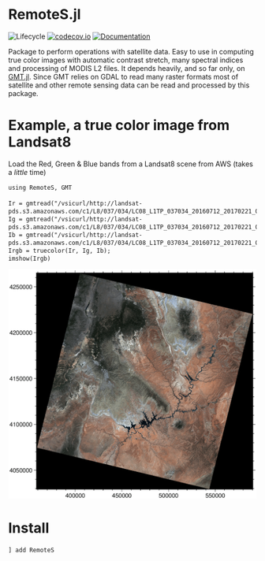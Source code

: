 # RemoteS.jl

![Lifecycle](https://img.shields.io/badge/lifecycle-experimental-orange.svg)<!--
![Lifecycle](https://img.shields.io/badge/lifecycle-maturing-blue.svg)
![Lifecycle](https://img.shields.io/badge/lifecycle-stable-green.svg)
![Lifecycle](https://img.shields.io/badge/lifecycle-retired-orange.svg)
![Lifecycle](https://img.shields.io/badge/lifecycle-archived-red.svg)
![Lifecycle](https://img.shields.io/badge/lifecycle-dormant-blue.svg) -->
[![codecov.io](http://codecov.io/github/GenericMappingTools/RemoteS.jl/coverage.svg?branch=main)](https://codecov.io/github/GenericMappingTools/RemoteS.jl?branch=main)
[![Documentation](https://img.shields.io/badge/docs-master-blue.svg)](https://www.generic-mapping-tools.org/RemoteS.jl/previews/PR19/)
<!--
[![Documentation](https://img.shields.io/badge/docs-stable-blue.svg)](https://joa-quim.github.io/RemoteS.jl/stable)
-->

Package to perform operations with satellite data. Easy to use in computing true color images with
automatic contrast stretch, many spectral indices and processing of MODIS L2 files. It depends heavily,
and so far only, on [GMT.jl](https://github.com/GenericMappingTools/GMT.jl). Since GMT relies on GDAL to
read many raster formats most of satellite and other remote sensing data can be read and processed by this package. 

Example, a true color image from Landsat8
=========================================

Load the Red, Green & Blue bands from a Landsat8 scene from AWS (takes a *little* time)

```
using RemoteS, GMT

Ir = gmtread("/vsicurl/http://landsat-pds.s3.amazonaws.com/c1/L8/037/034/LC08_L1TP_037034_20160712_20170221_01_T1/LC08_L1TP_037034_20160712_20170221_01_T1_B4.TIF");
Ig = gmtread("/vsicurl/http://landsat-pds.s3.amazonaws.com/c1/L8/037/034/LC08_L1TP_037034_20160712_20170221_01_T1/LC08_L1TP_037034_20160712_20170221_01_T1_B3.TIF");
Ib = gmtread("/vsicurl/http://landsat-pds.s3.amazonaws.com/c1/L8/037/034/LC08_L1TP_037034_20160712_20170221_01_T1/LC08_L1TP_037034_20160712_20170221_01_T1_B2.TIF");
Irgb = truecolor(Ir, Ig, Ib);
imshow(Irgb)
```
<img src="docs/src/figures/truecolor.png" width="600" class="center"/>

Install
=======

    ] add RemoteS
